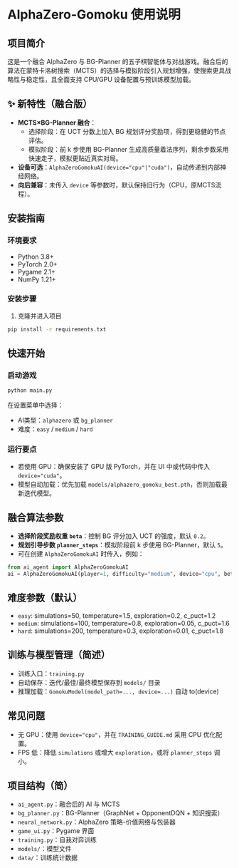 # AlphaZero-Gomoku 使用说明

## 项目简介

这是一个融合 AlphaZero 与 BG-Planner 的五子棋智能体与对战游戏。融合后的算法在蒙特卡洛树搜索（MCTS）的选择与模拟阶段引入规划增强，使搜索更具战略性与稳定性，且全面支持 CPU/GPU 设备配置与预训练模型加载。

## ✨ 新特性（融合版）
- **MCTS×BG-Planner 融合**：
  - 选择阶段：在 UCT 分数上加入 BG 规划评分奖励项，得到更稳健的节点评估。
  - 模拟阶段：前 k 步使用 BG-Planner 生成高质量着法序列，剩余步数采用快速走子，模拟更贴近真实对局。
- **设备可选**：`AlphaZeroGomokuAI(device="cpu"|"cuda")`，自动传递到内部神经网络。
- **向后兼容**：未传入 `device` 等参数时，默认保持旧行为（CPU，原MCTS流程）。

## 安装指南

### 环境要求
- Python 3.8+
- PyTorch 2.0+
- Pygame 2.1+
- NumPy 1.21+

### 安装步骤
1. 克隆并进入项目
```bash
pip install -r requirements.txt
```

## 快速开始

### 启动游戏
```bash
python main.py
```
在设置菜单中选择：
- AI类型：`alphazero` 或 `bg_planner`
- 难度：`easy` / `medium` / `hard`

### 运行要点
- 若使用 GPU：确保安装了 GPU 版 PyTorch，并在 UI 中或代码中传入 `device="cuda"`。
- 模型自动加载：优先加载 `models/alphazero_gomoku_best.pth`，否则加载最新迭代模型。

## 融合算法参数
- **选择阶段奖励权重 `beta`**：控制 BG 评分加入 UCT 的强度，默认 `0.2`。
- **规划引导步数 `planner_steps`**：模拟阶段前 k 步使用 BG-Planner，默认 `5`。
- 可在创建 `AlphaZeroGomokuAI` 时传入，例如：
```python
from ai_agent import AlphaZeroGomokuAI
ai = AlphaZeroGomokuAI(player=1, difficulty="medium", device="cpu", beta=0.25, planner_steps=5)
```

## 难度参数（默认）
- `easy`: simulations=50, temperature=1.5, exploration=0.2, c_puct=1.2
- `medium`: simulations=100, temperature=0.8, exploration=0.05, c_puct=1.6
- `hard`: simulations=200, temperature=0.3, exploration=0.01, c_puct=1.8

## 训练与模型管理（简述）
- 训练入口：`training.py`
- 自动保存：迭代/最佳/最终模型保存到 `models/` 目录
- 推理加载：`GomokuModel(model_path=..., device=...)` 自动 to(device)

## 常见问题
- 无 GPU：使用 `device="cpu"`，并在 `TRAINING_GUIDE.md` 采用 CPU 优化配置。
- FPS 低：降低 `simulations` 或增大 `exploration`，或将 `planner_steps` 调小。

## 项目结构（简）
- `ai_agent.py`：融合后的 AI 与 MCTS
- `bg_planner.py`：BG-Planner（GraphNet + OpponentDQN + 知识搜索）
- `neural_network.py`：AlphaZero 策略-价值网络与包装器
- `game_ui.py`：Pygame 界面
- `training.py`：自我对弈训练
- `models/`：模型文件
- `data/`：训练统计数据
